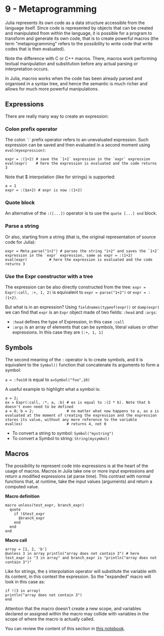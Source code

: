 # 9 - Metaprogramming

Julia represents its own code as a data structure accessible from the language itself. Since code is represented by objects that can be created and manipulated from within the language, it is possible for a program to transform and generate its own code, that is to create powerful macros \(the term "metaprogramming" refers to the possibility to write code that write codes that is then evaluated\).

Note the difference with C or C++ macros. There, macros work performing textual manipulation and substitution before any actual parsing or interpretation occurs.

In Julia, macros works when the code has been already parsed and organised in a syntax tree, and hence the semantic is much richer and allows for much more powerful manipulations.

## Expressions

There are really many way to create an expression:

### Colon prefix operator

The colon \`:\` prefix operator refers to an unevaluated expression. Such expression can be saved and then evaluated in a second moment using `eval(myexpression)`:

```text
expr = :(1+2) # save the `1+2` expression in the `expr` expression
eval(expr)    # here the expression is evaluated and the code returns 3
```

Note that $ interpolation \(like for strings\) is supported:

```text
a = 1
expr = :($a+2) # expr is now :(1+2)
```

### Quote block

An alternative of the `:([...])` operator is to use the `quote [...] end` block.

### Parse a string

Or also, starting from a string \(that is, the original representation of source code for Julia\):

```text
expr = Meta.parse("1+2") # parses the string "1+2" and saves the `1+2` expression in the `expr` expression, same as expr = :(1+2)
eval(expr)          # here the expression is evaluated and the code returns 3
```

### Use the Expr constructor with a tree

The expression can be also directly constructed from the tree: `expr = Expr(:call, :+, 1, 2)` is equivalent to `expr = parse("1+2")` or `expr = :(1+2)`.

But what is in an expression? Using `fieldnames(typeof(expr))` or `dump(expr)` we can find that `expr` is an `Expr` object made of two fields: `:head` and `:args`:

* `:head` defines the type of Expression, in this case `:call`
* `:args` is an array of elements that can be symbols, literal values or other expressions. In this case they are `[:+, 1, 1]`

## Symbols

The second meaning of the `:` operator is to create symbols, and it is equivalent to the `Symbol()` function that concatenate its arguments to form a symbol:

`a = :foo10` is equal to `a=Symbol("foo",10)`

A useful example to highlight what a symbol is:

```text
a = 2;
ex = Expr(:call, :*, a, :b) # ex is equal to :(2 * b). Note that b doesn't even need to be defined
a = 0; b = 2;               # no matter what now happens to a, as a is evaluated at the moment of creating the expression and the expression stores its value, without any more reference to the variable
eval(ex)                    # returns 4, not 0
```

* To convert a string to symbol: `Symbol("mystring")`
* To convert a Symbol to string: `String(mysymbol)`

## Macros

The possibility to represent code into expressions is at the heart of the usage of macros. Macros in Julia take one or more input expressions and return a modified expressions \(at parse time\). This contrast with normal functions that, at runtime, take the input values \(arguments\) and return a computed value.

**Macro definition**

```text
macro unless(test_expr, branch_expr)
  quote
    if !$test_expr
      $branch_expr
    end
  end
end
```

**Macro call**

```text
array = [1, 2, 'b']
@unless 3 in array println("array does not contain 3") # here test_expr is "3 in array" and branch_expr is "println("array does not contain 3")"
```

Like for strings, the `$` interpolation operator will substitute the variable with its content, in this context the expression. So the "expanded" macro will look in this case as:

```text
if !(3 in array)
println("array does not contain 3")
end
```

Attention that the macro doesn't create a new scope, and variables declared or assigned within the macro may collide with variables in the scope of where the macro is actually called.

You can review the content of this section in [this notebook](http://nbviewer.jupyter.org/github/sylvaticus/juliatutorial/blob/master/assets/Metaprogramming.ipynb).

